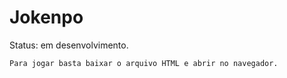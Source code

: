 <h1>Jokenpo</h1>

Status: em desenvolvimento.

``
Para jogar basta baixar o arquivo HTML e abrir no navegador.
``
